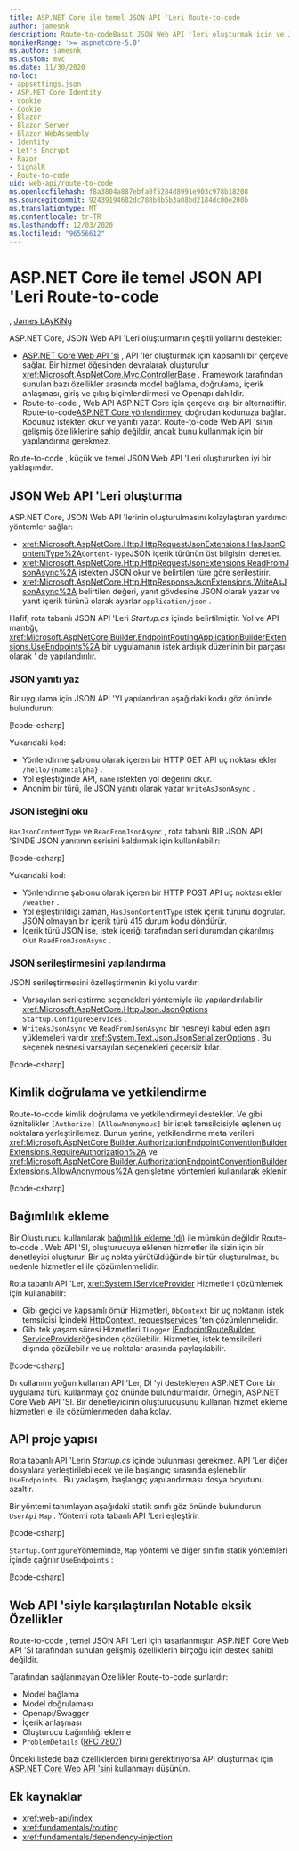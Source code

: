 ```yaml
---
title: ASP.NET Core ile temel JSON API 'Leri Route-to-code
author: jamesnk
description: Route-to-codeBasıt JSON Web API 'leri oluşturmak için ve JSON uzantısı yöntemlerini nasıl kullanacağınızı öğrenin.
monikerRange: '>= aspnetcore-5.0'
ms.author: jamesnk
ms.custom: mvc
ms.date: 11/30/2020
no-loc:
- appsettings.json
- ASP.NET Core Identity
- cookie
- Cookie
- Blazor
- Blazor Server
- Blazor WebAssembly
- Identity
- Let's Encrypt
- Razor
- SignalR
- Route-to-code
uid: web-api/route-to-code
ms.openlocfilehash: f8a3804a887ebfa0f5284d8991e903c978b18208
ms.sourcegitcommit: 92439194682dc788b8b5b3a08bd2184dc00e200b
ms.translationtype: MT
ms.contentlocale: tr-TR
ms.lasthandoff: 12/03/2020
ms.locfileid: "96556612"
---
```

# <a name="basic-json-apis-with-no-locroute-to-code-in-aspnet-core"></a>ASP.NET Core ile temel JSON API 'Leri Route-to-code

, [James bAyKiNg](https://github.com/jamesnk)

ASP.NET Core, JSON Web API 'Leri oluşturmanın çeşitli yollarını destekler:

* [ASP.NET Core Web API 'si](xref:web-api/index) , API 'ler oluşturmak için kapsamlı bir çerçeve sağlar. Bir hizmet öğesinden devralarak oluşturulur <xref:Microsoft.AspNetCore.Mvc.ControllerBase> . Framework tarafından sunulan bazı özellikler arasında model bağlama, doğrulama, içerik anlaşması, giriş ve çıkış biçimlendirmesi ve Openapı dahildir.
* Route-to-code , Web API ASP.NET Core için çerçeve dışı bir alternatiftir. Route-to-code[ASP.NET Core yönlendirmeyi](xref:fundamentals/routing) doğrudan kodunuza bağlar. Kodunuz istekten okur ve yanıtı yazar. Route-to-code Web API 'sinin gelişmiş özelliklerine sahip değildir, ancak bunu kullanmak için bir yapılandırma gerekmez.

Route-to-code , küçük ve temel JSON Web API 'Leri oluştururken iyi bir yaklaşımdır.

## <a name="create-json-web-apis"></a>JSON Web API 'Leri oluşturma

ASP.NET Core, JSON Web API 'lerinin oluşturulmasını kolaylaştıran yardımcı yöntemler sağlar:

* <xref:Microsoft.AspNetCore.Http.HttpRequestJsonExtensions.HasJsonContentType%2A>`Content-Type`JSON içerik türünün üst bilgisini denetler.
* <xref:Microsoft.AspNetCore.Http.HttpRequestJsonExtensions.ReadFromJsonAsync%2A> istekten JSON okur ve belirtilen türe göre serileştirir.
* <xref:Microsoft.AspNetCore.Http.HttpResponseJsonExtensions.WriteAsJsonAsync%2A> belirtilen değeri, yanıt gövdesine JSON olarak yazar ve yanıt içerik türünü olarak ayarlar `application/json` .

Hafif, rota tabanlı JSON API 'Leri *Startup.cs* içinde belirtilmiştir. Yol ve API mantığı, <xref:Microsoft.AspNetCore.Builder.EndpointRoutingApplicationBuilderExtensions.UseEndpoints%2A> bir uygulamanın istek ardışık düzeninin bir parçası olarak ' de yapılandırılır.

### <a name="write-json-response"></a>JSON yanıtı yaz

Bir uygulama için JSON API 'YI yapılandıran aşağıdaki kodu göz önünde bulundurun:

[!code-csharp[](route-to-code/sample/Startup3.cs?name=snippet&highlight=6)]

Yukarıdaki kod:

* Yönlendirme şablonu olarak içeren bir HTTP GET API uç noktası ekler `/hello/{name:alpha}` .
* Yol eşleştiğinde API, `name` istekten yol değerini okur.
* Anonim bir türü, ile JSON yanıtı olarak yazar `WriteAsJsonAsync` .

### <a name="read-json-request"></a>JSON isteğini oku

`HasJsonContentType` ve `ReadFromJsonAsync` , rota tabanlı BIR JSON API 'SINDE JSON yanıtının serisini kaldırmak için kullanılabilir:

[!code-csharp[](route-to-code/sample/Startup2.cs?name=snippet&highlight=5,11)]

Yukarıdaki kod:

* Yönlendirme şablonu olarak içeren bir HTTP POST API uç noktası ekler `/weather` .
* Yol eşleştirildiği zaman, `HasJsonContentType` istek içerik türünü doğrular. JSON olmayan bir içerik türü 415 durum kodu döndürür.
* İçerik türü JSON ise, istek içeriği tarafından seri durumdan çıkarılmış olur `ReadFromJsonAsync` .

### <a name="configure-json-serialization"></a>JSON serileştirmesini yapılandırma

JSON serileştirmesini özelleştirmenin iki yolu vardır:

* Varsayılan serileştirme seçenekleri yöntemiyle ile yapılandırılabilir <xref:Microsoft.AspNetCore.Http.Json.JsonOptions> `Startup.ConfigureServices` .
* `WriteAsJsonAsync` ve `ReadFromJsonAsync` bir nesneyi kabul eden aşırı yüklemeleri vardır <xref:System.Text.Json.JsonSerializerOptions> . Bu seçenek nesnesi varsayılan seçenekleri geçersiz kılar.

[!code-csharp[](route-to-code/sample/Startup6.cs?name=snippet)]

## <a name="authentication-and-authorization"></a>Kimlik doğrulama ve yetkilendirme

Route-to-code kimlik doğrulama ve yetkilendirmeyi destekler. Ve gibi öznitelikler `[Authorize]` `[AllowAnonymous]` bir istek temsilcisiyle eşlenen uç noktalara yerleştirilemez. Bunun yerine, yetkilendirme meta verileri <xref:Microsoft.AspNetCore.Builder.AuthorizationEndpointConventionBuilderExtensions.RequireAuthorization%2A> ve <xref:Microsoft.AspNetCore.Builder.AuthorizationEndpointConventionBuilderExtensions.AllowAnonymous%2A> genişletme yöntemleri kullanılarak eklenir.

[!code-csharp[](route-to-code/sample/Startup.cs?name=snippet&highlight=30)]

## <a name="dependency-injection"></a>Bağımlılık ekleme

Bir Oluşturucu kullanılarak [bağımlılık ekleme (dı)](xref:fundamentals/dependency-injection) ile mümkün değildir Route-to-code . Web API 'SI, oluşturucuya eklenen hizmetler ile sizin için bir denetleyici oluşturur. Bir uç nokta yürütüldüğünde bir tür oluşturulmaz, bu nedenle hizmetler el ile çözümlenmelidir.

Rota tabanlı API 'Ler, <xref:System.IServiceProvider> Hizmetleri çözümlemek için kullanabilir:

* Gibi geçici ve kapsamlı ömür Hizmetleri, `DbContext` bir uç noktanın istek temsilcisi Içindeki [HttpContext. requestservices](xref:Microsoft.AspNetCore.Http.HttpContext.RequestServices) 'ten çözümlenmelidir.
* Gibi tek yaşam süresi Hizmetleri `ILogger` [IEndpointRouteBuilder. ServiceProvider](xref:Microsoft.AspNetCore.Routing.IEndpointRouteBuilder.ServiceProvider)öğesinden çözülebilir. Hizmetler, istek temsilcileri dışında çözülebilir ve uç noktalar arasında paylaşılabilir.

[!code-csharp[](route-to-code/sample/Startup4.cs?name=snippet&highlight=3,7)]

Dı kullanımı yoğun kullanan API 'Ler, DI 'yi destekleyen ASP.NET Core bir uygulama türü kullanmayı göz önünde bulundurmalıdır. Örneğin, ASP.NET Core Web API 'SI. Bir denetleyicinin oluşturucusunu kullanan hizmet ekleme hizmetleri el ile çözümlenmeden daha kolay.

## <a name="api-project-structure"></a>API proje yapısı

Rota tabanlı API 'Lerin *Startup.cs* içinde bulunması gerekmez. API 'Ler diğer dosyalara yerleştirilebilecek ve ile başlangıç sırasında eşlenebilir `UseEndpoints` . Bu yaklaşım, başlangıç yapılandırması dosya boyutunu azaltır.

Bir yöntemi tanımlayan aşağıdaki statik sınıfı göz önünde bulundurun `UserApi` `Map` . Yöntemi rota tabanlı API 'Leri eşleştirir.

[!code-csharp[](route-to-code/sample/UserApi.cs?name=snippet)]

`Startup.Configure`Yönteminde, `Map` yöntemi ve diğer sınıfın statik yöntemleri içinde çağrılır `UseEndpoints` :

[!code-csharp[](route-to-code/sample/Startup5.cs?name=snippet)]

## <a name="notable-missing-features-compared-to-web-api"></a>Web API 'siyle karşılaştırılan Notable eksik Özellikler

Route-to-code , temel JSON API 'Leri için tasarlanmıştır. ASP.NET Core Web API 'SI tarafından sunulan gelişmiş özelliklerin birçoğu için destek sahibi değildir.

Tarafından sağlanmayan Özellikler Route-to-code şunlardır:

* Model bağlama
* Model doğrulaması
* Openapı/Swagger
* İçerik anlaşması
* Oluşturucu bağımlılığı ekleme
* `ProblemDetails` ([RFC 7807](https://tools.ietf.org/html/rfc7807))

Önceki listede bazı özelliklerden birini gerektiriyorsa API oluşturmak için [ASP.NET Core Web API 'sini](xref:web-api/index) kullanmayı düşünün.

## <a name="additional-resources"></a>Ek kaynaklar

* <xref:web-api/index>
* <xref:fundamentals/routing>
* <xref:fundamentals/dependency-injection>
